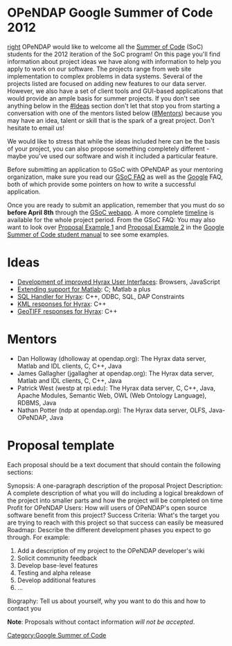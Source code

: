 # OPeNDAP Google Summer of Code 2012

[right](Image_:GSoC2012_300x200.png "wikilink") OPeNDAP would like to
welcome all the [Summer of Code](http://code.google.com/soc/) (SoC)
students for the 2012 iteration of the SoC program! On this page you'll
find information about project ideas we have along with information to
help you apply to work on our software. The projects range from web site
implementation to complex problems in data systems. Several of the
projects listed are focused on adding new features to our data server.
However, we also have a set of client tools and GUI-based applications
that would provide an ample basis for summer projects. If you don't see
anything below in the [\#Ideas](#Ideas "wikilink") section don't let
that stop you from starting a conversation with one of the mentors
listed below ([\#Mentors](#Mentors "wikilink")) because you may have an
idea, talent or skill that is the spark of a great project. Don't
hesitate to email us!

We would like to stress that while the ideas included here can be the
basis of your project, you can also propose something completely
different - maybe you've used our software and wish it included a
particular feature.

Before submitting an application to GSoC with OPeNDAP as your mentoring
organization, make sure you read our [GSoC
FAQ](Google_Summer_of_Code_FAQ "wikilink") as well as the
[Google](http://www.google-melange.com/document/show/gsoc_program/google/gsoc2012/faqs)
FAQ, both of which provide some pointers on how to write a successful
application.

Once you are ready to submit an application, remember that you must do
so **before April 8th** through the [GSoC
webapp](http://socghop.appspot.com/). A more complete
[timeline](http://www.google-melange.com/document/show/gsoc_program/google/gsoc2012/faqs#timeline)
is available for the whole project period. From the GSoC FAQ: You may
also want to look over [Proposal Example
1](http://www.booki.cc/gsocstudentguide/_v/1.0/proposal-examples/) and
[Proposal Example
2](http://www.booki.cc/gsocstudentguide/_v/1.0/proposal-example-2/) in
the [Google Summer of Code student
manual](http://www.booki.cc/gsocstudentguide/) to see some examples.

# Ideas

- [Development of improved Hyrax User
  Interfaces](Development_of_improved_Hyrax_User_Interfaces "wikilink"):
  Browsers, JavaScript
- [Extending support for
  Matlab](Extending_support_for_Matlab "wikilink"): C; Matlab a plus
- [SQL Handler for Hyrax](Relational_Database_Handler "wikilink"): C++,
  ODBC, SQL, DAP Constraints
- [KML responses for Hyrax](KML_responses_for_Hyrax "wikilink"): C++
- [GeoTIFF responses for Hyrax](GeoTIFF_responses_for_Hyrax "wikilink"):
  C++

# Mentors

- Dan Holloway (dholloway at opendap.org): The Hyrax data server, Matlab
  and IDL clients, C, C++, Java
- James Gallagher (jgallagher at opendap.org): The Hyrax data server,
  Matlab and IDL clients, C, C++, Java
- Patrick West (westp at rpi.edu): The Hyrax data server, C, C++, Java,
  Apache Modules, Semantic Web, OWL (Web Ontology Language), RDBMS, Java
- Nathan Potter (ndp at opendap.org): The Hyrax data server, OLFS,
  Java-OPeNDAP, Java

# Proposal template

Each proposal should be a text document that should contain the
following sections:

Synopsis: A one-paragraph description of the proposal
Project Description: A complete description of what you will do including a logical breakdown of the project into smaller parts and how the project will be completed on time
Profit for OPeNDAP Users: How will users of OPeNDAP's open source software benefit from this project?
Success Criteria: What's the target you are trying to reach with this project so that success can easily be measured
Roadmap: Describe the different development phases you expect to go through. For example:

1.  Add a description of my project to the OPeNDAP developer's wiki
2.  Solicit community feedback
3.  Develop base-level features
4.  Testing and alpha release
5.  Develop additional features
6.  ...

Biography: Tell us about yourself, why you want to do this and how to contact you

**Note**: Proposals without contact information *will not be accepted*.

[Category:Google Summer of
Code](Category:Google_Summer_of_Code "wikilink")